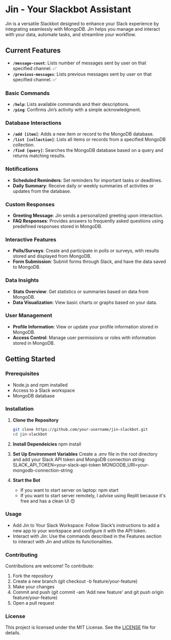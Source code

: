 # Jin - Your Slackbot Assistant

Jin is a versatile Slackbot designed to enhance your Slack experience by integrating seamlessly with MongoDB. Jin helps you manage and interact with your data, automate tasks, and streamline your workflow.

## **Current Features**
- **`/message-count`**: Lists number of messages sent by user on that specified channel. ✅ 
- **`/previous-messages`**: Lists previous messages sent by user on that specified channel. ✅ 

### **Basic Commands**
- **`/help`**: Lists available commands and their descriptions.
- **`/ping`**: Confirms Jin’s activity with a simple acknowledgment.

### **Database Interactions**
- **`/add [item]`**: Adds a new item or record to the MongoDB database.
- **`/list [collection]`**: Lists all items or records from a specified MongoDB collection.
- **`/find [query]`**: Searches the MongoDB database based on a query and returns matching results.

### **Notifications**
- **Scheduled Reminders**: Set reminders for important tasks or deadlines.
- **Daily Summary**: Receive daily or weekly summaries of activities or updates from the database.

### **Custom Responses**
- **Greeting Message**: Jin sends a personalized greeting upon interaction.
- **FAQ Responses**: Provides answers to frequently asked questions using predefined responses stored in MongoDB.

### **Interactive Features**
- **Polls/Surveys**: Create and participate in polls or surveys, with results stored and displayed from MongoDB.
- **Form Submission**: Submit forms through Slack, and have the data saved to MongoDB.

### **Data Insights**
- **Stats Overview**: Get statistics or summaries based on data from MongoDB.
- **Data Visualization**: View basic charts or graphs based on your data.

### **User Management**
- **Profile Information**: View or update your profile information stored in MongoDB.
- **Access Control**: Manage user permissions or roles with information stored in MongoDB.

## **Getting Started**

### **Prerequisites**
- Node.js and npm installed
- Access to a Slack workspace
- MongoDB database

### **Installation**

1. **Clone the Repository**
   ```bash
   git clone https://github.com/your-username/jin-slackbot.git
   cd jin-slackbot
2. **Install Dependeicies**
    npm install
3. **Set Up Environment Variables**
    Create a .env file in the root directory and add your Slack API token and MongoDB connection string:
    SLACK_API_TOKEN=your-slack-api-token
    MONGODB_URI=your-mongodb-connection-string

4. **Start the Bot**
    - If you want to start server on laptop: npm start
    - If you want to start server remotely, I advise using Replit because it's free and has a clean UI 😊

### **Usage**
- Add Jin to Your Slack Workspace: Follow Slack’s instructions to add a new app to your workspace and configure it with the API token.
- Interact with Jin: Use the commands described in the Features section to interact with Jin and utilize its functionalities.

### **Contributing**

Contributions are welcome! To contribute:

1. Fork the repository
2. Create a new branch (git checkout -b feature/your-feature)
3. Make your changes
4. Commit and push (git commit -am 'Add new feature' and git push origin feature/your-feature)
5. Open a pull request

### **License**

This project is licensed under the MIT License. See the [LICENSE](LICENSE) file for details.